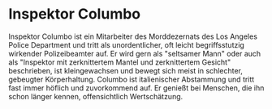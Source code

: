 # Inspektor Columbo
Inspektor Columbo ist ein Mitarbeiter des Morddezernats des Los Angeles Police Department und tritt als unordentlicher, oft leicht begriffsstutzig wirkender Polizeibeamter auf. 
Er wird gern als "seltsamer Mann" oder auch als "Inspektor mit zerknittertem Mantel und zerknittertem Gesicht" beschrieben, ist kleingewachsen und bewegt sich meist in schlechter, gebeugter Körperhaltung. 
Columbo ist italienischer Abstammung und tritt fast immer höflich und zuvorkommend auf. Er genießt bei Menschen, die ihn schon länger kennen, offensichtlich Wertschätzung.